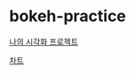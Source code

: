 # bokeh-practice

[나의 시각화 프로젝트](https://jaem1n.github.io/bokeh-practice/00.html)

[차트](https://jaem1n.github.io/bokeh-practice/plot.html)